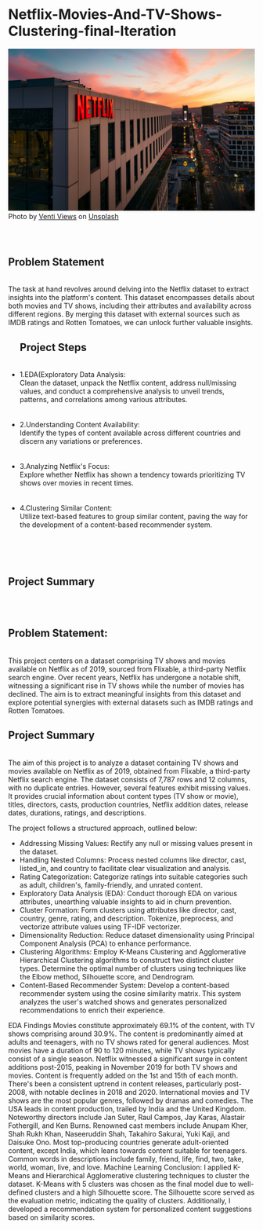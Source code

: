 # Netflix-Movies-And-TV-Shows-Clustering-final-Iteration



![Local GIF](venti-views-lI7dlA5VBp8-unsplash.jpg)
Photo by <a href="https://unsplash.com/@ventiviews?utm_content=creditCopyText&utm_medium=referral&utm_source=unsplash">Venti Views</a> on <a href="https://unsplash.com/photos/white-and-black-concrete-building-during-night-time-lI7dlA5VBp8?utm_content=creditCopyText&utm_medium=referral&utm_source=unsplash">Unsplash</a>
  
  

<h3 align="Left">
  <br>
 <h2>Problem Statement</h1>
<br>
The task at hand revolves around delving into the Netflix dataset to extract insights into the platform's content. This dataset encompasses details about both movies and TV shows, including their attributes and availability across different regions. By merging this dataset with external sources such as IMDB ratings and Rotten Tomatoes, we can unlock further valuable insights.
<ul>
<h2>Project Steps</h1>

<br>
<li>1.EDA(Exploratory Data Analysis:
<br>
Clean the dataset, unpack the Netflix content, address null/missing values, and conduct a comprehensive analysis to unveil trends, patterns, and correlations among various attributes.</li>
<br>
<br>
<li>2.Understanding Content Availability:
<br>
Identify the types of content available across different countries and discern any variations or preferences.</li>
<br>
<br>
<li>3.Analyzing Netflix's Focus:
<br>
Explore whether Netflix has shown a tendency towards prioritizing TV shows over movies in recent times.</li>
<br>
<br>
<li>4.Clustering Similar Content:
<br>
Utilize text-based features to group similar content, paving the way for the development of a content-based recommender system.</li>
<br>
</ul>
<br>
  <br>
 <h2>Project Summary</h1>
<br>
<br>
 <h2>Problem Statement:</h1>
<br>
This project centers on a dataset comprising TV shows and movies available on Netflix as of 2019, sourced from Flixable, a third-party Netflix search engine. Over recent years, Netflix has undergone a notable shift, witnessing a significant rise in TV shows while the number of movies has declined. The aim is to extract meaningful insights from this dataset and explore potential synergies with external datasets such as IMDB ratings and Rotten Tomatoes.

  <br>
 <h2>Project Summary</h1>
<br>
The aim of this project is to analyze a dataset containing TV shows and movies available on Netflix as of 2019, obtained from Flixable, a third-party Netflix search engine. The dataset consists of 7,787 rows and 12 columns, with no duplicate entries. However, several features exhibit missing values. It provides crucial information about content types (TV show or movie), titles, directors, casts, production countries, Netflix addition dates, release dates, durations, ratings, and descriptions.

The project follows a structured approach, outlined below:
<ul>
<li>Addressing Missing Values:
Rectify any null or missing values present in the dataset.</li>

<li>Handling Nested Columns:
Process nested columns like director, cast, listed_in, and country to facilitate clear visualization and analysis.</li>

<li>Rating Categorization:
Categorize ratings into suitable categories such as adult, children's, family-friendly, and unrated content.</li>

<li>Exploratory Data Analysis (EDA):
Conduct thorough EDA on various attributes, unearthing valuable insights to aid in churn prevention.</li>

<li>Cluster Formation:
Form clusters using attributes like director, cast, country, genre, rating, and description. Tokenize, preprocess, and vectorize attribute values using TF-IDF vectorizer.</li>

<li>Dimensionality Reduction:
Reduce dataset dimensionality using Principal Component Analysis (PCA) to enhance performance.</li>

<li>Clustering Algorithms:
Employ K-Means Clustering and Agglomerative Hierarchical Clustering algorithms to construct two distinct cluster types. Determine the optimal number of clusters using techniques like the Elbow method, Silhouette score, and Dendrogram.</li>

<li>Content-Based Recommender System:
Develop a content-based recommender system using the cosine similarity matrix. This system analyzes the user's watched shows and generates personalized recommendations to enrich their experience.</li>
</ul>

EDA Findings
Movies constitute approximately 69.1% of the content, with TV shows comprising around 30.9%.
The content is predominantly aimed at adults and teenagers, with no TV shows rated for general audiences.
Most movies have a duration of 90 to 120 minutes, while TV shows typically consist of a single season.
Netflix witnessed a significant surge in content additions post-2015, peaking in November 2019 for both TV shows and movies.
Content is frequently added on the 1st and 15th of each month.
There's been a consistent uptrend in content releases, particularly post-2008, with notable declines in 2018 and 2020.
International movies and TV shows are the most popular genres, followed by dramas and comedies.
The USA leads in content production, trailed by India and the United Kingdom.
Noteworthy directors include Jan Suter, Raul Campos, Jay Karas, Alastair Fothergill, and Ken Burns.
Renowned cast members include Anupam Kher, Shah Rukh Khan, Naseeruddin Shah, Takahiro Sakurai, Yuki Kaji, and Daisuke Ono.
Most top-producing countries generate adult-oriented content, except India, which leans towards content suitable for teenagers.
Common words in descriptions include family, friend, life, find, two, take, world, woman, live, and love.
Machine Learning Conclusion:
I applied K-Means and Hierarchical Agglomerative clustering techniques to cluster the dataset.
K-Means with 5 clusters was chosen as the final model due to well-defined clusters and a high Silhouette score.
The Silhouette score served as the evaluation metric, indicating the quality of clusters.
Additionally, I developed a recommendation system for personalized content suggestions based on similarity scores.
